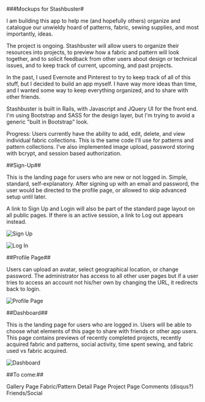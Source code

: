 ###Mockups for Stashbuster#

I am building this app to help me (and hopefully others) organize and catalogue our unwieldy hoard of patterns, fabric, sewing supplies, and most importantly, ideas. 

The project is ongoing. Stashbuster will allow users to organize their resources into projects, to preview how a fabric and pattern will look together, and  to solicit feedback from other users about design or technical issues, and to keep track of current, upcoming, and past projects.

In the past, I used Evernote and Pinterest to try to keep track of all of this stuff, but I decided to build an app myself. I have way more ideas than time, and I wanted some way to keep everything organized, and to share with other friends.

Stashbuster is built in Rails, with Javascript and JQuery UI for the front end.  I'm using Bootstrap and SASS for the design layer, but I'm trying to avoid a generic "built in Bootstrap" look.

Progress: Users currently have the ability to add, edit, delete, and view individual fabric collections. This is the same code I'll use for patterns and pattern collections.  I've also implemented image upload, password storing with bcrypt, and session based authorization.

##Sign-Up##

This is the landing page for users who are new or not logged in.  Simple, standard, self-explanatory.  After signing up with an email and password, the user would be directed to the profile page, or allowed to skip advanced setup until later.

A link to Sign Up and Login will also be part of the standard page layout on all public pages. If there is an active session, a link to Log out appears instead.

![Sign Up](https://github.com/valeriegsmith/mockups/imgs/Signup.png "Sign Up")

![Log In](https://github.com/valeriegsmith/mockups/imgs/Login.png "Log In")

##Profile Page##

Users can upload an avatar, select geographical location, or change password.  The administrator has access to all other user pages but if a user tries to access an account not his/her own by changing the URL, it redirects back to login.

![Profile Page](https://github.com/valeriegsmith/mockups/imgs/Profile_Settings.png "Profile Page")

##Dashboard##

This is the landing page for users who are logged in. Users will be able to choose what elements of this page to share with friends or other app users.  This page contains previews of recently completed projects, recently acquired fabric and patterns, social activity, time spent sewing, and fabric used vs fabric acquired.

![Dashboard](https://github.com/valeriegsmith/mockups/imgs/Dashboard.png "Dashboard")

##To come:##

Gallery Page
Fabric/Pattern Detail Page
Project Page
Comments (disqus?)
Friends/Social


